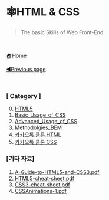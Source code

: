 # 🕸HTML & CSS

> The basic Skills of Web Front-End

<br>

[🏠Home](https://github.com/batboy118/Study_Note)

[◀Previous page ](../README.md)

<br>

### [ Category ]

0. [HTML5](00.HTML5.md)
2. [Basic_Usage_of_CSS](01.Basic_Usage_of_CSS.md)
3. [Advanced_Usage_of_CSS](02.Advanced_Usage_of_CSS.md)
4. [Methodolgies_BEM](03.Methodolgies_BEM.md)
5. [카카오톡 클론 HTML](04.카카오톡_클론_HTML.md)
5. [카카오톡 클론 CSS](05.카카오톡_클론_CSS.md)



### [기타 자료]

1. [A-Guide-to-HTML5-and-CSS3.pdf](A-Guide-to-HTML5-and-CSS3.pdf)
2. [HTML5-cheat-sheet.pdf](HTML5-cheat-sheet.pdf)
3. [CSS3-cheat-sheet.pdf](CSS3-cheat-sheet.pdf)
4. [CSSAnimations-1.pdf](CSSAnimations-1.pdf)


